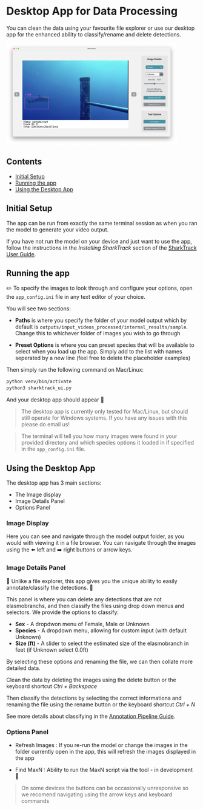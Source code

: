 # Desktop App for Data Processing

You can clean the data using your favourite file explorer or use our desktop app for the enhanced ability to classify/rename and delete detections.

<p><img src="./static/sharktrack_UI.png" width=450/>

## Contents

* <a href="#initial-setup">Initial Setup</a>
* <a href="#running-the-app">Running the app</a>
* <a href="#using-the-desktop-app">Using the Desktop App</a>

## Initial Setup

The app can be run from exactly the same terminal session as when you ran the model to generate your video output. 

If you have not run the model on your device and just want to use the app, follow the instructions in the *Installing SharkTrack* section of the [SharkTrack User Guide](./sharktrack-user-guide.md).

## Running the app

✏️ To specify the images to look through and configure your options, open the ```app_config.ini``` file in any text editor of your choice.

You will see two sections: 
 - **Paths** is where you specify the folder of your model output which by default is ```outputs/input_videos_processed/internal_results/sample```. Change this to whichever folder of images you wish to go through

 - **Preset Options** is where you can preset species that will be available to select when you load up the app. Simply add to the list with names seperated by a new line (feel free to delete the placeholder examples)


Then simply run the following command on Mac/Linux:

```bash
python venv/bin/activate
python3 sharktrack_ui.py
```

And your desktop app should appear 🎉

> The desktop app is currently only tested for Mac/Linux, but should still operate for Windows systems. If you have any issues with this please do email us!

> The terminal will tell you how many images were found in your provided directory and which species options it loaded in if specified in the ```app_config.ini``` file. 

## Using the Desktop App

The desktop app has 3 main sections:
 - The Image display
 - Image Details Panel
 - Options Panel

### Image Display

Here you can see and navigate through the model output folder, as you would with viewing it in a file browser.
You can navigate through the images using the ⬅️ left and ➡️ right buttons or arrow keys.


### Image Details Panel

🌟 Unlike a file explorer, this app gives you the unique ability to easily annotate/classify the detections. 🌟

This panel is where you can delete any detections that are not elasmobranchs, and then classify the files using drop down menus and selectors. We provide the options to classify:

- **Sex** - A dropdwon menu of Female, Male or Unknown
- **Species** - A dropdown menu, allowing for custom input (with default Unknown)
- **Size (ft)** - A slider to select the estimated size of the elasmobranch in feet (if Unknown select 0.0ft)

By selecting these options and renaming the file, we can then collate more detailed data.

Clean the data by deleting the images using the delete button or the keyboard shortcut *Ctrl + Backspace*

Then classify the detections by selecting the correct informationa and renaming the file using the rename button or the keyboard shortcut *Ctrl + N*

See more details about classifying in the [Annotation Pipeline Guide](./annotation-pipelines.md).

### Options Panel

- Refresh Images : If you re-run the model or change the images in the folder currently open in the app, this will refresh the images displayed in the app

- Find MaxN : Ability to run the MaxN script via the tool - in development 🚧 

> On some devices the buttons can be occasionally unresponsive so we recomend navigating using the arrow keys and keyboard commands